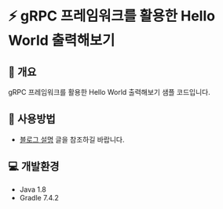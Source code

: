 # ⚡ gRPC 프레임워크를 활용한 Hello World 출력해보기

## 📘 개요
gRPC 프레임워크를 활용한 Hello World 출력해보기 샘플 코드입니다.

## 🚀 사용방법  
- [블로그 설명](https://yscho03.tistory.com/124) 글을 참조하길 바랍니다.

## 💻 개발환경
- Java 1.8
- Gradle 7.4.2
